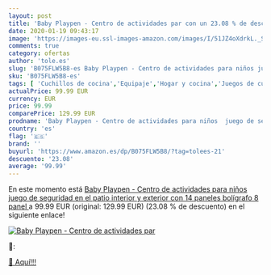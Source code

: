 ```yaml
---
layout: post
title: 'Baby Playpen - Centro de actividades par con un 23.08 % de descuento'
date: 2020-01-19 09:43:17
image: 'https://images-eu.ssl-images-amazon.com/images/I/51JZ4oXdrkL._SL400_.jpg'
comments: true
category: ofertas
author: 'tole.es'
slug: 'B075FLW5B8-es Baby Playpen - Centro de actividades para niños juego de...'
sku: 'B075FLW5B8-es'
tags: [ 'Cuchillos de cocina','Equipaje','Hogar y cocina','Juegos de cuchillos de cocina','Mochilas','Mochilas tipo casual','Utensilios de cocina','bolígrafo', ]
actualPrice: 99.99 EUR
currency: EUR
price: 99.99
comparePrice: 129.99 EUR
prodname: 'Baby Playpen - Centro de actividades para niños  juego de seguridad en el patio  interior y exterior  con 14 paneles  bolígrafo  8 panel '
country: 'es'
flag: '🇪🇸'
brand: ''
buyurl: 'https://www.amazon.es/dp/B075FLW5B8/?tag=tolees-21'
descuento: '23.08'
average: '99.99'
---
```


En este momento está [Baby Playpen - Centro de actividades para niños  juego de seguridad en el patio  interior y exterior  con 14 paneles  bolígrafo  8 panel ](https://www.amazon.es/dp/B075FLW5B8/?tag=tolees-21) a 99.99 EUR (original: 129.99 EUR) (23.08 %  de descuento) en el siguiente enlace!

[![Baby Playpen - Centro de actividades par](https://images-eu.ssl-images-amazon.com/images/I/51JZ4oXdrkL._SL400_.jpg)](https://www.amazon.es/dp/B075FLW5B8/?tag=tolees-21)

🔎:


[🛒 Aquí!!!](https://www.amazon.es/dp/B075FLW5B8/?tag=tolees-21)
